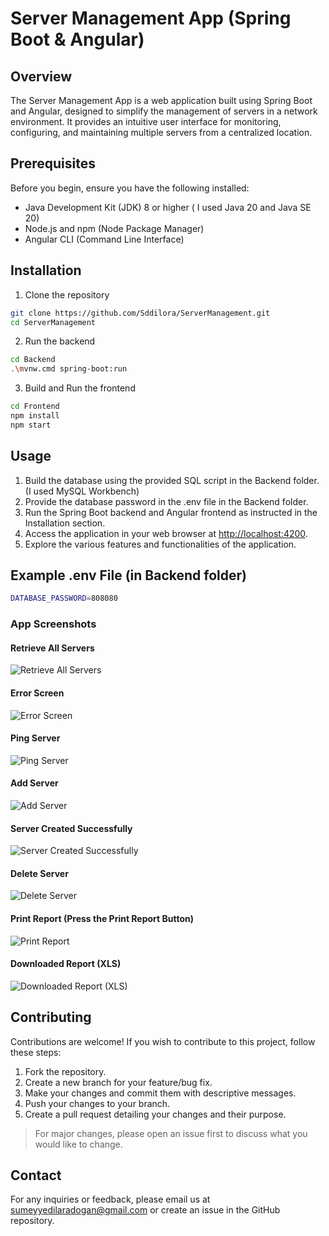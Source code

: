 # Server Management App (Spring Boot & Angular)

## Overview

The Server Management App is a web application built using Spring Boot and Angular, designed to simplify the management of servers in a network environment. It provides an intuitive user interface for monitoring, configuring, and maintaining multiple servers from a centralized location.

## Prerequisites

Before you begin, ensure you have the following installed:

- Java Development Kit (JDK) 8 or higher ( I used Java 20 and Java SE 20)
- Node.js and npm (Node Package Manager)
- Angular CLI (Command Line Interface)

## Installation

1. Clone the repository

```bash
git clone https://github.com/Sddilora/ServerManagement.git
cd ServerManagement
```

2. Run the backend

```bash
cd Backend
.\mvnw.cmd spring-boot:run
```

3. Build and Run the frontend

```bash
cd Frontend
npm install
npm start
```

## Usage

1. Build the database using the provided SQL script in the Backend folder. (I used MySQL Workbench)
2. Provide the database password in the .env file in the Backend folder.
3. Run the Spring Boot backend and Angular frontend as instructed in the Installation section.
4. Access the application in your web browser at <http://localhost:4200>.
5. Explore the various features and functionalities of the application.

## Example .env File (in Backend folder)

```bash
DATABASE_PASSWORD=808080
```

### App Screenshots

#### Retrieve All Servers

![Retrieve All Servers](https://i.imgur.com/3xlE4n2.png)

#### Error Screen

![Error Screen](https://i.imgur.com/jXVujZA.png)

#### Ping Server

![Ping Server](https://i.imgur.com/NYQYElj.gif)

#### Add Server

![Add Server](https://i.imgur.com/Gpp56GH.png)

#### Server Created Successfully

![Server Created Successfully](https://i.imgur.com/TtVqcJy.png)

#### Delete Server

![Delete Server](https://i.imgur.com/DR3ymOR.gif)

#### Print Report (Press the Print Report Button)

![Print Report](https://i.imgur.com/ZfgrEzg.png)

#### Downloaded Report (XLS)

![Downloaded Report (XLS)](https://i.imgur.com/a1JG4tk.png)

## Contributing

Contributions are welcome! If you wish to contribute to this project, follow these steps:

1. Fork the repository.
2. Create a new branch for your feature/bug fix.
3. Make your changes and commit them with descriptive messages.
4. Push your changes to your branch.
5. Create a pull request detailing your changes and their purpose.

> For major changes, please open an issue first to discuss what you would like to change.

## Contact

For any inquiries or feedback, please email us at <sumeyyedilaradogan@gmail.com> or create an issue in the GitHub repository.